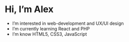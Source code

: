 <h1>Hi, I’m Alex</h1>
<ul>
  <li>I’m interested in web-development and UX/UI design</li>
  <li>I’m currently learning React and PHP</li>
  <li>I’m know HTML5, CSS3, JavaScript</li>
</ul>
